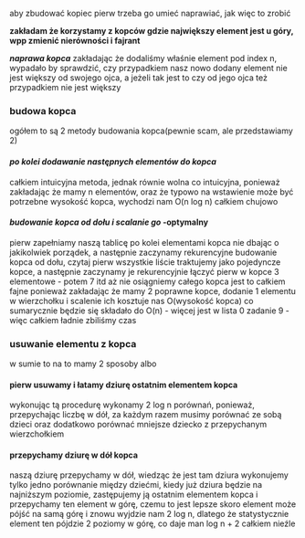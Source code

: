 aby zbudować kopiec pierw trzeba go umieć naprawiać, jak więc to zrobić


**zakładam że korzystamy z kopców gdzie największy element jest u góry, wpp zmienić nierówności i fajrant**

***naprawa kopca***
zakładając że dodaliśmy właśnie element pod index n, wypadało by sprawdzić, czy przypadkiem nasz nowo dodany element nie jest większy od swojego ojca, a jeżeli tak jest to czy od jego ojca też przypadkiem nie jest większy

### budowa kopca
ogółem to są 2 metody budowania kopca(pewnie scam, ale przedstawiamy 2)
#### *po kolei dodawanie następnych elementów do kopca*
całkiem intuicyjna metoda, jednak równie wolna co intuicyjna, ponieważ zakładając że mamy n elementów, oraz że typowo na wstawienie może być potrzebne wysokość kopca, wychodzi nam O(n log n)
całkiem chujowo
#### *budowanie kopca od dołu i scalanie go* -optymalny
pierw zapełniamy naszą tablicę po kolei elementami kopca nie dbając o jakikolwiek porządek, a następnie zaczynamy rekurencyjne budowanie kopca od dołu, czytaj pierw wszystkie liście traktujemy jako pojedyncze kopce, a następnie zaczynamy je rekurencyjnie łączyć pierw w kopce 3 elementowe - potem 7 itd aż nie osiągniemy całego kopca
jest to całkiem fajne ponieważ zakładając że mamy 2 poprawne kopce, dodanie 1 elementu w wierzchołku i scalenie ich kosztuje nas O(wysokość kopca) co sumarycznie będzie się składało do O(n) - więcej jest w lista 0 zadanie 9 - więc całkiem ładnie zbiliśmy czas






### usuwanie elementu z kopca
w sumie to na to mamy 2 sposoby
albo

#### pierw usuwamy i łatamy dziurę ostatnim elementem kopca
wykonując tą procedurę wykonamy 2 log n porównań, ponieważ, przepychając liczbę w dół, za każdym razem musimy porównać ze sobą dzieci oraz dodatkowo porównać mniejsze dziecko z przepychanym wierzchołkiem

#### przepychamy dziurę w dół kopca
naszą dziurę przepychamy w dół, wiedząc że jest tam dziura wykonujemy tylko jedno porównanie między dziećmi, kiedy już dziura będzie na najniższym poziomie, zastępujemy ją ostatnim elementem kopca i przepychamy ten element w górę, czemu to jest lepsze skoro element może pójść na samą górę i znowu wyjdzie nam 2 log n, dlatego że statystycznie element ten pójdzie 2 poziomy w górę, co daje man log n + 2
całkiem nieźle


